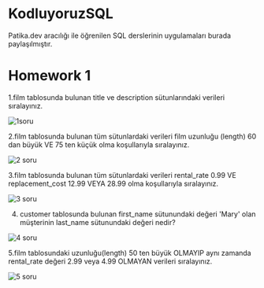 # KodluyoruzSQL
Patika.dev aracılığı ile öğrenilen SQL derslerinin uygulamaları burada paylaşılmıştır.
# Homework 1
1.film tablosunda bulunan title ve description sütunlarındaki verileri sıralayınız.

![1soru](https://user-images.githubusercontent.com/83791722/152820326-4f352eb9-3739-44f8-9e3d-14f7b9390403.png)

2.film tablosunda bulunan tüm sütunlardaki verileri film uzunluğu (length) 60 dan büyük VE 75 ten küçük olma koşullarıyla sıralayınız.


![2 soru](https://user-images.githubusercontent.com/83791722/152820782-9f6373b8-4eb3-41fb-a908-90550a708de4.png)


3.film tablosunda bulunan tüm sütunlardaki verileri rental_rate 0.99 VE replacement_cost 12.99 VEYA 28.99 olma koşullarıyla sıralayınız.

![3 soru](https://user-images.githubusercontent.com/83791722/152820857-56310764-af15-4e7e-bc57-e95431b99ce9.png)


4. customer tablosunda bulunan first_name sütunundaki değeri 'Mary' olan müşterinin last_name sütunundaki değeri nedir?

![4 soru](https://user-images.githubusercontent.com/83791722/152820933-1e794ea3-7bf8-4612-9d26-0f29152833bd.png)


5.film tablosundaki uzunluğu(length) 50 ten büyük OLMAYIP aynı zamanda rental_rate değeri 2.99 veya 4.99 OLMAYAN verileri sıralayınız.

![5 soru](https://user-images.githubusercontent.com/83791722/152821002-921a73fd-a4dc-45e5-87cf-9825b6f990c7.png)
